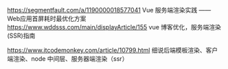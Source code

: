 https://segmentfault.com/a/1190000018577041  Vue 服务端渲染实践 ——Web应用首屏耗时最优化方案
https://www.wddsss.com/main/displayArticle/155   vue 博客优化，服务端渲染(SSR)指南

https://www.itcodemonkey.com/article/10799.html   细说后端模板渲染、客户端渲染、node 中间层、服务器端渲染（ssr）